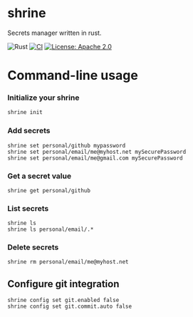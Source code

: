 # shrine
Secrets manager written in rust.

![Rust](https://img.shields.io/github/languages/top/cpollet/shrine?color=orange)
[![CI](https://github.com/cpollet/shrine/actions/workflows/test.yml/badge.svg?branch=master)](https://github.com/cpollet/shrine/actions/workflows/test.yml)
[![License: Apache 2.0](https://img.shields.io/badge/licence-Apache%202.0-blue)](LICENSE)

# Command-line usage

### Initialize your shrine
```sh
shrine init
```

### Add secrets
```shell
shrine set personal/github mypassword
shrine set personal/email/me@myhost.net mySecurePassword
shrine set personal/email/me@gmail.com mySecurePassword
```

### Get a secret value
```shell
shrine get personal/github
```

### List secrets
```shell
shrine ls
shrine ls personal/email/.*
```

### Delete secrets
```shell
shrine rm personal/email/me@myhost.net
```

## Configure git integration
```shell
shrine config set git.enabled false
shrine config set git.commit.auto false
```
